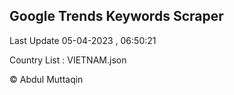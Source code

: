 

## Google Trends Keywords Scraper 
 
Last Update 05-04-2023 , 06:50:21

Country List :
VIETNAM.json



© Abdul Muttaqin 
